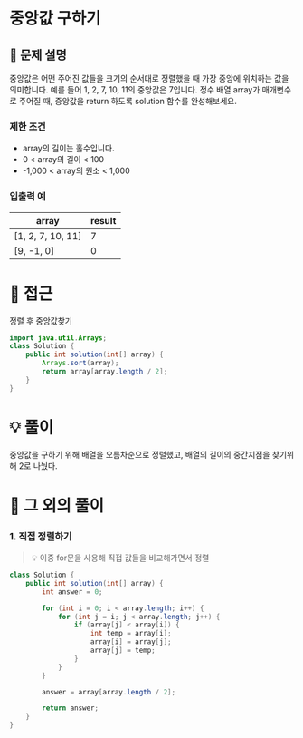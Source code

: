 # 중앙값 구하기

## 📌 문제 설명

중앙값은 어떤 주어진 값들을 크기의 순서대로 정렬했을 때 가장 중앙에 위치하는 값을 의미합니다. 예를 들어 1, 2, 7, 10, 11의 중앙값은 7입니다. 정수 배열 array가 매개변수로 주어질 때, 중앙값을 return 하도록 solution 함수를 완성해보세요.

### 제한 조건

- array의 길이는 홀수입니다.
- 0 < array의 길이 < 100
- -1,000 < array의 원소 < 1,000

### 입출력 예

| array             | result |
| ----------------- | ------ |
| [1, 2, 7, 10, 11] | 7      |
| [9, -1, 0]        | 0      |

# 🧐 접근

정렬 후 중앙값찾기

```java
import java.util.Arrays;
class Solution {
    public int solution(int[] array) {
        Arrays.sort(array);
        return array[array.length / 2];
    }
}
```

# 💡 풀이

중앙값을 구하기 위해 배열을 오름차순으로 정렬했고,
배열의 길이의 중간지점을 찾기위해 2로 나눴다.

# 📘 그 외의 풀이

###  1. 직접 정렬하기

> 💡 이중 for문을 사용해 직접 값들을 비교해가면서 정렬

```java
class Solution {
    public int solution(int[] array) {
        int answer = 0;

        for (int i = 0; i < array.length; i++) {
            for (int j = i; j < array.length; j++) {
                if (array[j] < array[i]) {
                    int temp = array[i];
                    array[i] = array[j];
                    array[j] = temp;
                }
            }
        }

        answer = array[array.length / 2];

        return answer;
    }
}
```